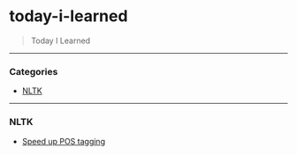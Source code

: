 # today-i-learned

> Today I Learned

---

### Categories

* [NLTK](#nltk)

---

### NLTK

- [Speed up POS tagging](nltk/speed-up-pos-tagging.md)
